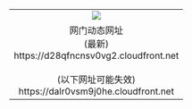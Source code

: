 ﻿<table>
  <tr></tr>
  <tr><td colspan=2 align=center><img src="https://d28qfncnsv0vg2.cloudfront.net/Up/oGate.jpg" /></td></tr>
  <tr><td colspan=2 align=center>网门动态网址<br/>(最新)
<br>https://d28qfncnsv0vg2.cloudfront.net
<br/><br/>(以下网址可能失效)
<br>https://dalr0vsm9j0he.cloudfront.net
    </td>
  </tr>
</table>
